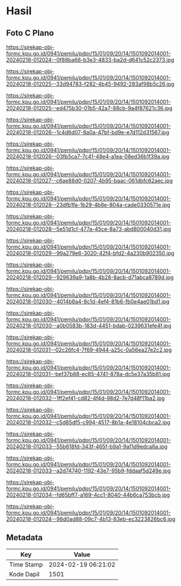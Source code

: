 # Hasil

## Foto C Plano

https://sirekap-obj-formc.kpu.go.id/0941/pemilu/pdpr/15/01/09/20/14/1501092014001-20240218-012024--0f88ba68-b3e3-4833-ba2d-d641c52c2373.jpg

https://sirekap-obj-formc.kpu.go.id/0941/pemilu/pdpr/15/01/09/20/14/1501092014001-20240218-012025--33d94783-f282-4b45-9492-283af98b5c26.jpg

https://sirekap-obj-formc.kpu.go.id/0941/pemilu/pdpr/15/01/09/20/14/1501092014001-20240218-012025--ed475b30-01b5-42a7-88cb-9a4f87621c36.jpg

https://sirekap-obj-formc.kpu.go.id/0941/pemilu/pdpr/15/01/09/20/14/1501092014001-20240218-012026--1c4d6d07-8a0a-47bf-bd9e-e7d112d31567.jpg

https://sirekap-obj-formc.kpu.go.id/0941/pemilu/pdpr/15/01/09/20/14/1501092014001-20240218-012026--03fb5ca7-7c41-48e4-a1ea-08ed36b1f39a.jpg

https://sirekap-obj-formc.kpu.go.id/0941/pemilu/pdpr/15/01/09/20/14/1501092014001-20240218-012027--c6ae88d0-0207-4b95-baac-061dbfc62aec.jpg

https://sirekap-obj-formc.kpu.go.id/0941/pemilu/pdpr/15/01/09/20/14/1501092014001-20240218-012028--23dfb1fa-1b29-4b8e-804a-cade0330571e.jpg

https://sirekap-obj-formc.kpu.go.id/0941/pemilu/pdpr/15/01/09/20/14/1501092014001-20240218-012028--5e51d1cf-477a-45ce-8a73-abd800040d31.jpg

https://sirekap-obj-formc.kpu.go.id/0941/pemilu/pdpr/15/01/09/20/14/1501092014001-20240218-012029--99a279e6-3020-42f4-bfd2-4a230b902350.jpg

https://sirekap-obj-formc.kpu.go.id/0941/pemilu/pdpr/15/01/09/20/14/1501092014001-20240218-012029--929639a9-1a8b-4b28-8acb-d71abca8789d.jpg

https://sirekap-obj-formc.kpu.go.id/0941/pemilu/pdpr/15/01/09/20/14/1501092014001-20240218-012030--4014b8a4-8c1d-4ef4-81b6-fb0e4ae01bd1.jpg

https://sirekap-obj-formc.kpu.go.id/0941/pemilu/pdpr/15/01/09/20/14/1501092014001-20240218-012030--a0b0583b-183d-4451-bdab-0239631efe4f.jpg

https://sirekap-obj-formc.kpu.go.id/0941/pemilu/pdpr/15/01/09/20/14/1501092014001-20240218-012031--02c26fc4-7f69-4944-a25c-0a56ea27e2c2.jpg

https://sirekap-obj-formc.kpu.go.id/0941/pemilu/pdpr/15/01/09/20/14/1501092014001-20240218-012031--bef37b88-ec85-4741-878a-dc5e37a35b81.jpg

https://sirekap-obj-formc.kpu.go.id/0941/pemilu/pdpr/15/01/09/20/14/1501092014001-20240218-012032--1ff2ef41-cd82-4f4d-98d2-7e7d48f11ba2.jpg

https://sirekap-obj-formc.kpu.go.id/0941/pemilu/pdpr/15/01/09/20/14/1501092014001-20240218-012032--c5d85df5-c994-4517-8b1a-4e18104cbca2.jpg

https://sirekap-obj-formc.kpu.go.id/0941/pemilu/pdpr/15/01/09/20/14/1501092014001-20240218-012033--55b618fd-343f-465f-b9a1-9a11d9edca6a.jpg

https://sirekap-obj-formc.kpu.go.id/0941/pemilu/pdpr/15/01/09/20/14/1501092014001-20240218-012033--a2d74740-1192-43e7-95b9-fddaaf5d249e.jpg

https://sirekap-obj-formc.kpu.go.id/0941/pemilu/pdpr/15/01/09/20/14/1501092014001-20240218-012034--fd65bff7-a169-4cc1-8040-44b6ca753bcb.jpg

https://sirekap-obj-formc.kpu.go.id/0941/pemilu/pdpr/15/01/09/20/14/1501092014001-20240218-012024--98d0ad88-09c7-4b13-83eb-ec3223826bc6.jpg


## Metadata

| Key        | Value               |
| ---------- | ------------------- |
| Time Stamp | 2024-02-19 06:21:02 |
| Kode Dapil | 1501                |



